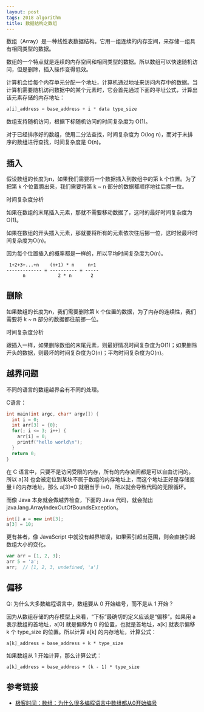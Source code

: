 ```yaml
---
layout: post
tags: 2018 algorithm
title: 数据结构之数组
---
```


数组（Array）是一种线性表数据结构。它用一组连续的内存空间，来存储一组具有相同类型的数据。

数组的一个特点就是连续的内存空间和相同类型的数据。所以数组可以快速随机访问，但是删除，插入操作变得低效。

计算机会给每个内存单元分配一个地址，计算机通过地址来访问内存中的数据。当计算机需要随机访问数据中的某个元素时，它会首先通过下面的寻址公式，计算出该元素存储的内存地址：

```c
a[i]_address = base_address + i * data type_size
```

数组支持随机访问，根据下标随机访问的时间复杂度为 O(1)。

对于已经排序好的数组，使用二分法查找，时间复杂度为 O(log n)，而对于未排序的数组进行查找，时间复杂度是 O(n)。

## 插入

假设数组的长度为n，如果我们需要将一个数据插入到数组中的第 k 个位置。为了把第 k 个位置腾出来，我们需要将第 k ~ n 部分的数据都顺序地往后挪一位。

时间复杂度分析

如果在数组的末尾插入元素，那就不需要移动数据了，这时的最好时间复杂度为O(1)。

如果在数组的开头插入元素，那就要将所有的元素依次往后挪一位，这时候最坏时间复杂度为O(n)。

因为每个位置插入的概率都是一样的，所以平均时间复杂度为O(n)。

```text
 1+2+3+...+n    (n+1) * n     n+1
------------- = ---------- = -----
      n            2 * n       2
```

## 删除

如果数组的长度为n，我们需要删除第 k 个位置的数据，为了内存的连续性，我们需要将 k ~ n 部分的数据都往前挪一位。

时间复杂度分析

跟插入一样，如果删除数组的末尾元素，则最好情况时间复杂度为O(1)；如果删除开头的数据，则最坏的时间复杂度为O(n)；平均时间复杂度为O(n)。

## 越界问题

不同的语言的数组越界会有不同的处理。

C语言：

```C
int main(int argc, char* argv[]) {
  int i = 0;
  int arr[3] = {0};
  for(; i <= 3; i++) {
    arr[i] = 0;
    printf("hello world\n");
  }
  return 0;
}
```

在 C 语言中，只要不是访问受限的内存，所有的内存空间都是可以自由访问的。所以 a[3] 也会被定位到某块不属于数组的内存地址上，而这个地址正好是存储变量 i 的内存地址，那么 a[3]=0 就相当于 i=0，所以就会导致代码的无限循环。

而像 Java 本身就会做越界检查，下面的 Java 代码，就会抛出 java.lang.ArrayIndexOutOfBoundsException。

```java
int[] a = new int[3];
a[3] = 10;
```

更有甚者，像 JavaScript 中就没有越界错误，如果索引超出范围，则会直接引起数组大小的变化。

```javascript
var arr = [1, 2, 3];
arr 5 = 'a';
arr;  // [1, 2, 3, undefined, 'a']
```

## 偏移

Q: 为什么大多数编程语言中，数组要从 0 开始编号，而不是从 1 开始？

因为从数组存储的内存模型上来看，“下标”最确切的定义应该是“偏移”。如果用 a 表示数组的首地址，a[0] 就是偏移为 0 的位置，也就是首地址，a[k] 就表示偏移 k 个 type_size 的位置。所以计算 a[k] 的内存地址，计算公式：

```text
a[k]_address = base_address + k * type_size
```

如果数组从 1 开始计算，那么计算公式：

```text
a[k]_address = base_address + (k - 1) * type_size
```

## 参考链接

- [极客时间：数组：为什么很多编程语言中数组都从0开始编号](https://time.geekbang.org/column/article/40961)
